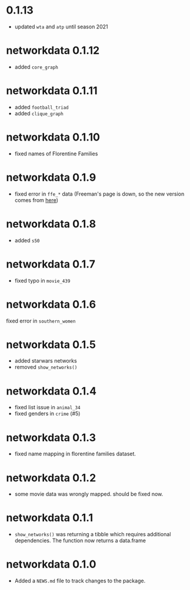 # 0.1.13

* updated `wta` and `atp` until season 2021

# networkdata 0.1.12

* added `core_graph`

# networkdata 0.1.11

* added `football_triad`
* added `clique_graph`

# networkdata 0.1.10

* fixed names of Florentine Families

# networkdata 0.1.9

* fixed error in `ffe_*` data (Freeman's page is down, so the new version comes from [here](https://github.com/zalmquist/networkdata))

# networkdata 0.1.8

* added `s50`

# networkdata 0.1.7

* fixed typo in `movie_439`

# networkdata 0.1.6

fixed error in `southern_women`

# networkdata 0.1.5

* added starwars networks
* removed `show_networks()`

# networkdata 0.1.4

* fixed list issue in `animal_34`
* fixed genders in `crime` (#5)

# networkdata 0.1.3

* fixed name mapping in florentine families dataset.

# networkdata 0.1.2

* some movie data was wrongly mapped. should be fixed now.

# networkdata 0.1.1

* `show_networks()` was returning a tibble which requires additional dependencies. The function now returns a data.frame

# networkdata 0.1.0

* Added a `NEWS.md` file to track changes to the package.
